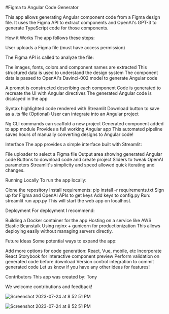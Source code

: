 #Figma to Angular Code Generator

This app allows generating Angular component code from a Figma design file. It uses the Figma API to extract components and OpenAI's GPT-3 to generate TypeScript code for those components.

How it Works
The app follows these steps:

User uploads a Figma file (must have access permission)

The Figma API is called to analyze the file:

The images, fonts, colors and component names are extracted
This structured data is used to understand the design system
The component data is passed to OpenAI's Davinci-002 model to generate Angular code

A prompt is constructed describing each component
Code is generated to recreate the UI with Angular directives
The generated Angular code is displayed in the app

Syntax highlighted code rendered with Streamlit
Download button to save as a .ts file
(Optional) User can integrate into an Angular project

Ng CLI commands can scaffold a new project
Generated component added to app module
Provides a full working Angular app
This automated pipeline saves hours of manually converting designs to Angular code!

Interface
The app provides a simple interface built with Streamlit:

File uploader to select a Figma file
Output area showing generated Angular code
Buttons to download code and create project
Sliders to tweak OpenAI parameters
Streamlit's simplicity and speed allowed quick iterating and changes.

Running Locally
To run the app locally:

Clone the repository
Install requirements: pip install -r requirements.txt
Sign up for Figma and OpenAI APIs to get keys
Add keys to config.py
Run: streamlit run app.py
This will start the web app on localhost.

Deployment
For deployment I recommend:

Building a Docker container for the app
Hosting on a service like AWS Elastic Beanstalk
Using nginx + gunicorn for productionization
This allows deploying easily without managing servers directly.

Future Ideas
Some potential ways to expand the app:

Add more options for code generation: React, Vue, mobile, etc
Incorporate React Storybook for interactive component preview
Perform validation on generated code before download
Version control integration to commit generated code
Let us know if you have any other ideas for features!

Contributors
This app was created by:
Tony

We welcome contributions and feedback!

![Screenshot 2023-07-24 at 8 52 51 PM](https://github.com/fbanespo1/figma2angular/assets/35040191/57205879-001f-42c5-84ff-21d8a970f50f)


![Screenshot 2023-07-24 at 8 52 51 PM](https://github.com/fbanespo1/figma2angular/assets/35040191/57205879-001f-42c5-84ff-21d8a970f50f)
